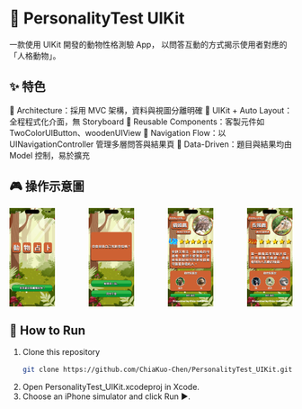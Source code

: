 # 🐾 PersonalityTest UIKit

一款使用 UIKit 開發的動物性格測驗 App，
以問答互動的方式揭示使用者對應的「人格動物」。

## ✨ 特色
🔹 Architecture：採用 MVC 架構，資料與視圖分離明確
🔹 UIKit + Auto Layout：全程程式化介面，無 Storyboard
🔹 Reusable Components：客製元件如 TwoColorUIButton、woodenUIView
🔹 Navigation Flow：以 UINavigationController 管理多層問答與結果頁
🔹 Data-Driven：題目與結果均由 Model 控制，易於擴充

## 🎮 操作示意圖
<div style="display: flex; justify-content: space-between;">
  <img src="assets/demo0.png" width="16%" />
  <img src="assets/demo1.png" width="16%" />
  <img src="assets/demo2.png" width="16%" />
  <img src="assets/demo3.png" width="16%" />
</div>


## 🚀 How to Run
1. Clone this repository
   ```bash
   git clone https://github.com/ChiaKuo-Chen/PersonalityTest_UIKit.git)
3. Open PersonalityTest_UIKit.xcodeproj in Xcode.
4. Choose an iPhone simulator and click Run ▶️.
